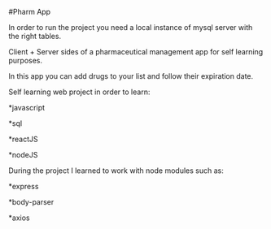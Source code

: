 #Pharm App


In order to run the project you need a local instance of mysql server with the right tables.

Client + Server sides of a pharmaceutical management app for self learning purposes.

In this app you can add drugs to your list and follow their expiration date.

Self learning web project in order to learn:

*javascript 

*sql 

*reactJS 

*nodeJS

During the project I learned to work with node modules such as:

*express

*body-parser

*axios
